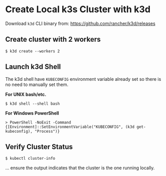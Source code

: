 # Create Local k3s Cluster with k3d

Download `k3d` CLI binary from: https://github.com/rancher/k3d/releases

## Create cluster with 2 workers

```
$ k3d create --workers 2
```

## Launch k3d Shell

The k3d shell have `KUBECONFIG` environment variable already set so there is no need to manually set them.

**For UNIX bash/etc.**

```
$ k3d shell --shell bash
```

**For Windows PowerShell**

```
> PowerShell -NoExit -Command {[Environment]::SetEnvironmentVariable("KUBECONFIG", (k3d get-kubeconfig), "Process")}
```

## Verify Cluster Status

```
$ kubectl cluster-info
```

... ensure the output indicates that the cluster is the one running locally.
